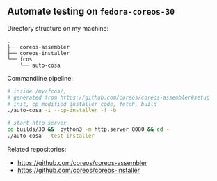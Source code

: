 ## Automate testing on `fedora-coreos-30`

Directory structure on my machine:
```text
.
├── coreos-assembler
├── coreos-installer
└── fcos
    └── auto-cosa
```

Commandline pipeline:

```bash
# inside /my/fcos/,
# generated from https://github.com/coreos/coreos-assembler#setup
# init, cp modified installer code, fetch, build
./auto-cosa -i --cp-installer -f -b

# start http server
cd builds/30 &&  python3 -m http.server 8080 && cd -
./auto-cosa --test-installer
```

Related repositories:
- https://github.com/coreos/coreos-assembler
- https://github.com/coreos/coreos-installer
